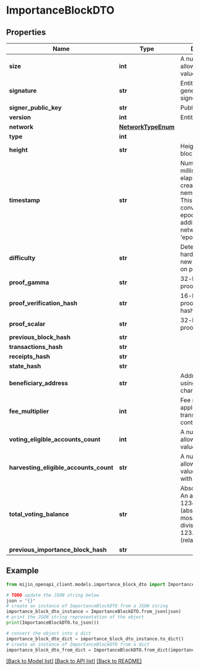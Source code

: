 # ImportanceBlockDTO


## Properties

Name | Type | Description | Notes
------------ | ------------- | ------------- | -------------
**size** | **int** | A number that allows uint 32 values. | 
**signature** | **str** | Entity&#39;s signature generated by the signer. | 
**signer_public_key** | **str** | Public key. | 
**version** | **int** | Entity version. | 
**network** | [**NetworkTypeEnum**](NetworkTypeEnum.md) |  | 
**type** | **int** |  | 
**height** | **str** | Height of the blockchain. | 
**timestamp** | **str** | Number of milliseconds elapsed since the creation of the nemesis block. This value can be converted to epoch time by adding the network&#39;s &#39;epochAdjustment&#39;. | 
**difficulty** | **str** | Determines how hard is to harvest a new block, based on previous blocks. | 
**proof_gamma** | **str** | 32-bytes VRF proof gamma. | 
**proof_verification_hash** | **str** | 16-bytes VRF proof verification hash. | 
**proof_scalar** | **str** | 32-bytes VRF proof scalar. | 
**previous_block_hash** | **str** |  | 
**transactions_hash** | **str** |  | 
**receipts_hash** | **str** |  | 
**state_hash** | **str** |  | 
**beneficiary_address** | **str** | Address encoded using a 32-character set. | 
**fee_multiplier** | **int** | Fee multiplier applied to transactions contained in block. | 
**voting_eligible_accounts_count** | **int** | A number that allows uint 32 values. | 
**harvesting_eligible_accounts_count** | **str** | A number that allows uint 64 values represented with a string. | 
**total_voting_balance** | **str** | Absolute amount. An amount of 123456789 (absolute) for a mosaic with divisibility 6 means 123.456789 (relative). | 
**previous_importance_block_hash** | **str** |  | 

## Example

```python
from mijin_openapi_client.models.importance_block_dto import ImportanceBlockDTO

# TODO update the JSON string below
json = "{}"
# create an instance of ImportanceBlockDTO from a JSON string
importance_block_dto_instance = ImportanceBlockDTO.from_json(json)
# print the JSON string representation of the object
print(ImportanceBlockDTO.to_json())

# convert the object into a dict
importance_block_dto_dict = importance_block_dto_instance.to_dict()
# create an instance of ImportanceBlockDTO from a dict
importance_block_dto_from_dict = ImportanceBlockDTO.from_dict(importance_block_dto_dict)
```
[[Back to Model list]](../README.md#documentation-for-models) [[Back to API list]](../README.md#documentation-for-api-endpoints) [[Back to README]](../README.md)



